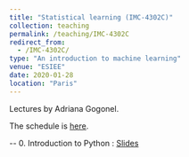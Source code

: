 ```yaml
---
title: "Statistical learning (IMC-4302C)"
collection: teaching
permalink: /teaching/IMC-4302C
redirect_from: 
  - /IMC-4302C/
type: "An introduction to machine learning"
venue: "ESIEE"
date: 2020-01-28
location: "Paris"
---
```


Lectures by Adriana Gogonel.

The schedule is [here](https://calendar.google.com/calendar/embed?src=kevin.zagalo%40esiee.fr&ctz=Europe%2FParis).

-- 0. Introduction to Python : [Slides](https://kevinzagalo.github.io/files/IMC-4302C/Lab0/Lab0___Slides.pdf)
